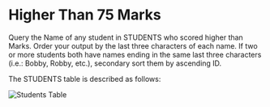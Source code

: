 # Higher Than 75 Marks
Query the Name of any student in STUDENTS who scored higher than  Marks. Order your output by the last three characters of each name. If two or more students both have names ending in the same last three characters (i.e.: Bobby, Robby, etc.), secondary sort them by ascending ID.

The STUDENTS table is described as follows:

![Students Table](https://s3.amazonaws.com/hr-challenge-images/12896/1443815243-94b941f556-1.png)
